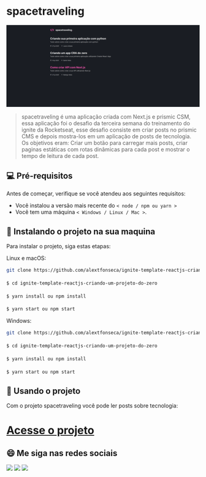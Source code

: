 # spacetraveling

<img src="public/spacetraveling.png" alt="Foto do projeto spacetraveling">

> spacetraveling é uma aplicação criada com Next.js e prismic CSM, essa aplicação foi o desafio da terceira semana do treinamento do ignite da Rocketseat, esse desafio consiste em criar posts no prismic CMS e depois mostra-los em um aplicação de posts de tecnologia. Os objetivos eram: Criar um botão para carregar mais posts, criar paginas estáticas com rotas dinâmicas para cada post e mostrar o tempo de leitura de cada post.

## 💻 Pré-requisitos

Antes de começar, verifique se você atendeu aos seguintes requisitos:

<!---Estes são apenas requisitos de exemplo. Adicionar, duplicar ou remover conforme necessário--->

- Você instalou a versão mais recente do `< node / npm ou yarn >`
- Você tem uma máquina `< Windows / Linux / Mac >`.

## 🚀 Instalando o projeto na sua maquina

Para instalar o projeto, siga estas etapas:

Linux e macOS:

```bash
git clone https://github.com/alextfonseca/ignite-template-reactjs-criando-um-projeto-do-zero.git

$ cd ignite-template-reactjs-criando-um-projeto-do-zero

$ yarn install ou npm install

$ yarn start ou npm start
```

Windows:

```bash
git clone https://github.com/alextfonseca/ignite-template-reactjs-criando-um-projeto-do-zero.git

$ cd ignite-template-reactjs-criando-um-projeto-do-zero

$ yarn install ou npm install

$ yarn start ou npm start
```

## 🧾 Usando o projeto

Com o projeto spacetraveling você pode ler posts sobre tecnologia:

# <a href="https://github.com/alextfonseca/ignite-template-reactjs-criando-um-projeto-do-zero">Acesse o projeto</a>

## 😄 Me siga nas redes sociais<br>

<p align="left">

  <a href="https://www.linkedin.com/in/alex-teixeira-da-fonseca-5a99931a2/" alt="Linkedin">
  <img src="https://img.shields.io/badge/-Linkedin-0e76a8?style=flat-square&logo=Linkedin&logoColor=white&link=LINK-DO-SEU-LINKEDIN" /></a>

  <a href="https://wa.me/+5511976184659?text=Olá%20Alex" alt="WhatsApp">
  <img src="https://img.shields.io/badge/-WhatsApp-25d366?style=flat-square&labelColor=25d366&logo=whatsapp&logoColor=white&link=API-DO-SEU-WHATSAPP"/></a>

  <a href="https://www.instagram.com/devalextf/?hl=pt-br" alt="Instagram">
  <img src="https://img.shields.io/badge/-Instagram-DF0174?style=flat-square&labelColor=DF0174&logo=instagram&logoColor=white&link=LINK-DO-SEU-INSTAGRAM"/></a>
</p>
